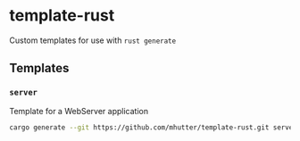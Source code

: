 # template-rust

Custom templates for use with `rust generate`

## Templates

### `server`

Template for a WebServer application

```sh
cargo generate --git https://github.com/mhutter/template-rust.git server
```
